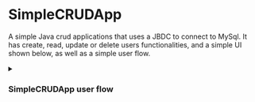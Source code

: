 # SimpleCRUDApp
A simple Java crud applications that uses a JBDC to connect to MySql. It has create, read, update or delete users functionalities, and a simple UI shown below, as well as a simple user flow.

<details>
 <summary><h3>SimpleCRUDApp user flow</h3></summary>
Creating first user:

<img src="SimpleCRUDAppPhotos/1 - UserCreation.png" alt="User create"/>

Modifying user:

<img src="SimpleCRUDAppPhotos/2 - UserModify.png" alt="User modify">

Creatings to more users;

<img src="SimpleCRUDAppPhotos/3 - TwoMoreUsers.png" alt="Two more create" />

Deleting user:

<img src="SimpleCRUDAppPhotos/4 - Deleteing one user .png" alt="Deleting user" />

Database result:

<img src="SimpleCRUDAppPhotos/5 - Database Result.png" alt="Databse result" />
